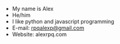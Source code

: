 - My name is Alex
- He/him
- I like python and javascript programming
- E-mail: rpqalexp@gmail.com
- Website: alexrpq.com

<!---
AlexRpq/AlexRpq is a ✨ special ✨ repository because its `README.md` (this file) appears on your GitHub profile.
You can click the Preview link to take a look at your changes.
--->
